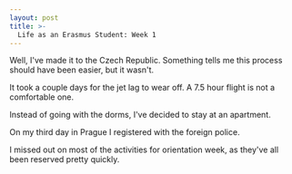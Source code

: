 ```yaml
---
layout: post
title: >-
  Life as an Erasmus Student: Week 1
---
```


Well, I've made it to the Czech Republic. Something tells me this process should have been easier, but it wasn't.

It took a couple days for the jet lag to wear off. A 7.5 hour flight is not a comfortable one.

Instead of going with the dorms, I've decided to stay at an apartment.

On my third day in Prague I registered with the foreign police.

I missed out on most of the activities for orientation week, as they've all been reserved pretty quickly.

